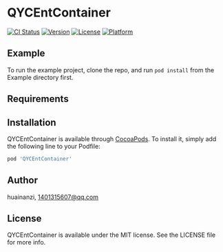# QYCEntContainer

[![CI Status](https://img.shields.io/travis/huainanzi/QYCEntContainer.svg?style=flat)](https://travis-ci.org/huainanzi/QYCEntContainer)
[![Version](https://img.shields.io/cocoapods/v/QYCEntContainer.svg?style=flat)](https://cocoapods.org/pods/QYCEntContainer)
[![License](https://img.shields.io/cocoapods/l/QYCEntContainer.svg?style=flat)](https://cocoapods.org/pods/QYCEntContainer)
[![Platform](https://img.shields.io/cocoapods/p/QYCEntContainer.svg?style=flat)](https://cocoapods.org/pods/QYCEntContainer)

## Example

To run the example project, clone the repo, and run `pod install` from the Example directory first.

## Requirements

## Installation

QYCEntContainer is available through [CocoaPods](https://cocoapods.org). To install
it, simply add the following line to your Podfile:

```ruby
pod 'QYCEntContainer'
```

## Author

huainanzi, 1401315607@qq.com

## License

QYCEntContainer is available under the MIT license. See the LICENSE file for more info.
